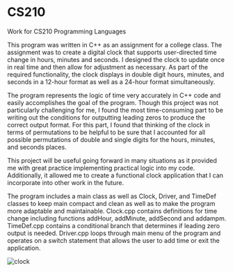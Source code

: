 # CS210
Work for CS210 Programming Languages

This program was written in C++ as an assignment for a college class. The assignment was to create a digital clock that supports user-directed time change in hours, minutes and seconds. I designed the clock to update once in real time and then allow for adjustment as necessary. As part of the required functionality, the clock displays in double digit hours, minutes, and seconds in a 12-hour format as well as a 24-hour format simultaneously.

The program represents the logic of time very accurately in C++ code and easily accomplishes the goal of the program. Though this project was not particularly challenging for me, I found the most time-consuming part to be writing out the conditions for outputting leading zeros to produce the correct output format. For this part, I found that thinking of the clock in terms of permutations to be helpful to be sure that I accounted for all possible permutations of double and single digits for the hours, minutes, and seconds places.

This project will be useful going forward in many situations as it provided me with great practice implementing practical logic into my code. Additionally, it allowed me to create a functional clock application that I can incorporate into other work in the future. 

The program includes a main class as well as Clock, Driver, and TimeDef classes to keep main compact and clean as well as to make the program more adaptable and maintainable. Clock.cpp contains definitions for time change including functions addHour, addMinute, addSecond and addampm. TimeDef.cpp contains a conditional branch that determines if leading zero output is needed. Driver.cpp loops through main menu of the program and operates on a switch statement that allows the user to add time or exit the application. 


![clock](https://user-images.githubusercontent.com/110789514/210268253-48baef47-8b16-42dd-a49d-22600fdb93cf.png)
